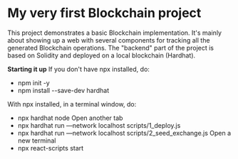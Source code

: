 # My very first Blockchain project

This project demonstrates a basic Blockchain implementation. It's mainly about showing up a web with several components for tracking all the generated Blockchain operations.
The "backend" part of the project is based on Solidity and deployed on a local blockchain (Hardhat).

**Starting it up**
If you don't have npx installed, do:
- npm init -y
- npm install --save-dev hardhat

With npx installed, in a terminal window, do:
- npx hardhat node
Open another tab
- npx hardhat run —network localhost scripts/1_deploy.js
- npx hardhat run —network localhost scripts/2_seed_exchange.js
Open a new terminal
- npx react-scripts start
